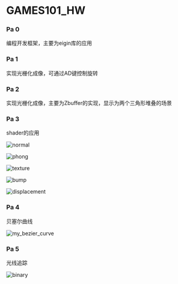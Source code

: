 # GAMES101_HW

### Pa 0

编程开发框架，主要为eigin库的应用



### Pa 1

实现光栅化成像，可通过AD键控制旋转



### Pa 2

实现光栅化成像，主要为Zbuffer的实现，显示为两个三角形堆叠的场景



### Pa 3

shader的应用

![normal](Assignment3/Code/build/normal.png)

![phong](Assignment3/Code/build/phong.png)

![texture](Assignment3/Code/build/texture.png)

![bump](Assignment3/Code/build/bump.png)

![displacement](Assignment3/Code/build/displacement.png)

### Pa 4

贝塞尔曲线

![my_bezier_curve](Assignment4/code/build/my_bezier_curve.png)

### Pa 5

光线追踪

![binary](Assignment5/Code/build/binary.jpg)
